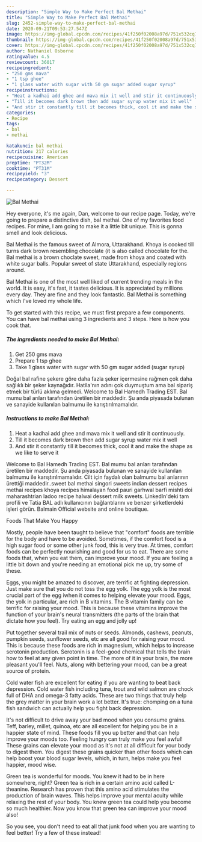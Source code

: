 ```yaml
---
description: "Simple Way to Make Perfect Bal Methai"
title: "Simple Way to Make Perfect Bal Methai"
slug: 2452-simple-way-to-make-perfect-bal-methai
date: 2020-09-21T09:53:27.547Z
image: https://img-global.cpcdn.com/recipes/41f250f02008a97d/751x532cq70/bal-methai-recipe-main-photo.jpg
thumbnail: https://img-global.cpcdn.com/recipes/41f250f02008a97d/751x532cq70/bal-methai-recipe-main-photo.jpg
cover: https://img-global.cpcdn.com/recipes/41f250f02008a97d/751x532cq70/bal-methai-recipe-main-photo.jpg
author: Nathaniel Osborne
ratingvalue: 4.5
reviewcount: 36017
recipeingredient:
- "250 gms mava"
- "1 tsp ghee"
- "1 glass water with sugar with 50 gm sugar added sugar syrup"
recipeinstructions:
- "Heat a kadhai add ghee and mava mix it well and stir it continuously."
- "Till it becomes dark brown then add sugar syrup water mix it well"
- "And stir it constantly till it becomes thick, cool it and make the shape as we like to serve it"
categories:
- Recipe
tags:
- bal
- methai

katakunci: bal methai 
nutrition: 217 calories
recipecuisine: American
preptime: "PT32M"
cooktime: "PT31M"
recipeyield: "3"
recipecategory: Dessert

---
```



![Bal Methai](https://img-global.cpcdn.com/recipes/41f250f02008a97d/751x532cq70/bal-methai-recipe-main-photo.jpg)

Hey everyone, it's me again, Dan, welcome to our recipe page. Today, we're going to prepare a distinctive dish, bal methai. One of my favorites food recipes. For mine, I am going to make it a little bit unique. This is gonna smell and look delicious.

Bal Methai is the famous sweet of Almora, Uttarakhand. Khoya is cooked till turns dark brown resembling chocolate (it is also called chocolate for the. Bal methai is a brown choclate sweet, made from khoya and coated with white sugar balls. Popular sweet of state Uttarakhand, especially regions around.

Bal Methai is one of the most well liked of current trending meals in the world. It is easy, it's fast, it tastes delicious. It is appreciated by millions every day. They are fine and they look fantastic. Bal Methai is something which I've loved my whole life.


To get started with this recipe, we must first prepare a few components. You can have bal methai using 3 ingredients and 3 steps. Here is how you cook that.

<!--inarticleads1-->

##### The ingredients needed to make Bal Methai:

1. Get 250 gms mava
1. Prepare 1 tsp ghee
1. Take 1 glass water with sugar with 50 gm sugar added (sugar syrup)


Doğal bal rafine şekere göre daha fazla şeker içermesine rağmen çok daha sağlıklı bir şeker kaynağıdır. Hatila&#39;nın adını çok duymuştum ama bal sipariş etmek bir türlü aklıma gelmedi. Welcome to Bal Hamedh Trading EST. Bal mumu bal arıları tarafından üretilen bir maddedir. Şu anda piyasada bulunan ve sanayide kullanılan balmumu ile karıştırılmamalıdır. 

<!--inarticleads2-->

##### Instructions to make Bal Methai:

1. Heat a kadhai add ghee and mava mix it well and stir it continuously.
1. Till it becomes dark brown then add sugar syrup water mix it well
1. And stir it constantly till it becomes thick, cool it and make the shape as we like to serve it


Welcome to Bal Hamedh Trading EST. Bal mumu bal arıları tarafından üretilen bir maddedir. Şu anda piyasada bulunan ve sanayide kullanılan balmumu ile karıştırılmamalıdır. Cilt için faydalı olan balmumu bal arılarının ürettiği maddedir..sweet bal methai singori sweets indian dessert recipes methai recipes khoya recipes himalayan food pauri garhwal barfi mishti doi maharashtrian ladoo recipe halwai dessert milk sweets. LinkedIn&#39;deki tam profili ve Tatia BAL adlı kullanıcının bağlantılarını ve benzer şirketlerdeki işleri görün. Balmain Official website and online boutique. 

Foods That Make You Happy


Mostly, people have been taught to believe that "comfort" foods are terrible for the body and have to be avoided. Sometimes, if the comfort food is a high sugar food or some other junk food, this is very true. At times, comfort foods can be perfectly nourishing and good for us to eat. There are some foods that, when you eat them, can improve your mood. If you are feeling a little bit down and you're needing an emotional pick me up, try some of these.

Eggs, you might be amazed to discover, are terrific at fighting depression. Just make sure that you do not toss the egg yolk. The egg yolk is the most crucial part of the egg iwhen it comes to helping elevate your mood. Eggs, the yolk in particular, are rich in B vitamins. The B vitamin family can be terrific for raising your mood. This is because these vitamins improve the function of your brain's neural transmitters (the parts of the brain that dictate how you feel). Try eating an egg and jolly up!

Put together several trail mix of nuts or seeds. Almonds, cashews, peanuts, pumpkin seeds, sunflower seeds, etc are all good for raising your mood. This is because these foods are rich in magnesium, which helps to increase serotonin production. Serotonin is a feel-good chemical that tells the brain how to feel at any given point in time. The more of it in your brain, the more pleasant you'll feel. Nuts, along with bettering your mood, can be a great source of protein.

Cold water fish are excellent for eating if you are wanting to beat back depression. Cold water fish including tuna, trout and wild salmon are chock full of DHA and omega-3 fatty acids. These are two things that truly help the grey matter in your brain work a lot better. It's true: chomping on a tuna fish sandwich can actually help you fight back depression. 

It's not difficult to drive away your bad mood when you consume grains. Teff, barley, millet, quinoa, etc are all excellent for helping you be in a happier state of mind. These foods fill you up better and that can help improve your moods too. Feeling hungry can truly make you feel awful! These grains can elevate your mood as it's not at all difficult for your body to digest them. You digest these grains quicker than other foods which can help boost your blood sugar levels, which, in turn, helps make you feel happier, mood wise.

Green tea is wonderful for moods. You knew it had to be in here somewhere, right? Green tea is rich in a certain amino acid called L-theanine. Research has proven that this amino acid stimulates the production of brain waves. This helps improve your mental acuity while relaxing the rest of your body. You knew green tea could help you become so much healthier. Now you know that green tea can improve your mood also!

So you see, you don't need to eat all that junk food when you are wanting to feel better! Try a few of these instead!

